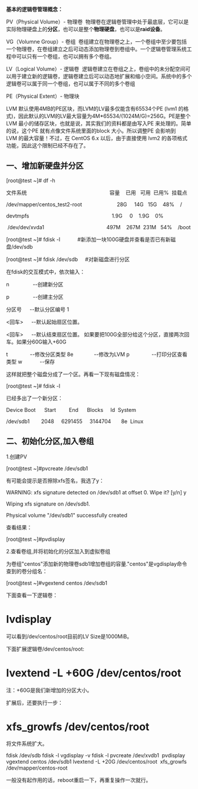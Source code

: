 
**基本的逻辑卷管理概念：**

PV（Physical Volume）- 物理卷 
物理卷在逻辑卷管理中处于最底层，它可以是实际物理硬盘上的**分区**，也可以是整个**物理硬盘**，也可以是**raid设备**。

VG（Volumne Group）- 卷组 
卷组建立在物理卷之上，一个卷组中至少要包括一个物理卷，在卷组建立之后可动态添加物理卷到卷组中。一个逻辑卷管理系统工程中可以只有一个卷组，也可以拥有多个卷组。

LV（Logical Volume）- 逻辑卷 
逻辑卷建立在卷组之上，卷组中的未分配空间可以用于建立新的逻辑卷，逻辑卷建立后可以动态地扩展和缩小空间。系统中的多个逻辑卷可以属于同一个卷组，也可以属于不同的多个卷组

PE（Physical Extent）- 物理块

LVM 默认使用4MB的PE区块，而LVM的LV最多仅能含有65534个PE (lvm1 的格式)，因此默认的LVM的LV最大容量为4M*65534/(1024M/G)=256G。PE是整个LVM 最小的储存区块，也就是说，其实我们的资料都是由写入PE 来处理的。简单的说，这个PE 就有点像文件系统里面的block 大小。所以调整PE 会影响到LVM 的最大容量！不过，在 CentOS 6.x 以后，由于直接使用 lvm2 的各项格式功能，因此这个限制已经不存在了。

## **一、增加新硬盘并分区**

[root@test ~]# df -h

文件系统                                                         容量    已用   可用  已用%  挂载点

/dev/mapper/centos_test2-root                        28G     14G   15G    48%    /

devtmpfs                                                         1.9G     0    1.9G    0%   

 /dev/dev/xvda1                                           497M    267M  231M   54%    /boot

[root@test ~]# fdisk -l            #新添加一块100G硬盘并查看是否已有新磁盘/dev/sdb

[root@test ~]# fdisk /dev/sdb     #对新磁盘进行分区

在fdisk的交互模式中，依次输入：

n  　　　　--创建新分区

p  　　　　--创建主分区

分区号  　--默认分区编号 1

<回车>  　--默认起始扇区位置。

<回车>  　--默认结束扇区位置。 如果要把100G全部分给这个分区，直接两次回车。如果分60G输入+60G

t 　　　　--修改分区类型
8e　　　　--修改为LVM
p　　　　 --打印分区查看类型
w　　     --保存

这样就把整个磁盘分成了一个区。再看一下现有磁盘情况：

[root@test ~]# fdisk -l

已经多出了一个新分区：

Device Boot      Start         End      Blocks     Id  System

/dev/sdb1        2048     6291455     3144704       8e  Linux

## **二、初始化分区,加入卷组**

1.创建PV

[root@test ~]#pvcreate /dev/sdb1  

有可能会提示是否擦除xfs签名，我选了y：

WARNING: xfs signature detected on /dev/sdb1 at offset 0\. Wipe it? [y/n] y

Wiping xfs signature on /dev/sdb1.

Physical volume "/dev/sdb1" successfully created

查看结果：

[root@test ~]#pvdisplay

2.查看卷组,并将初始化的分区加入到虚拟卷组

为卷组"centos"添加新的物理卷sdb1增加卷组的容量."centos"是vgdisplay命令查到的卷分组名：

[root@test ~]#vgextend centos /dev/sdb1

下面查看一下逻辑卷：

# lvdisplay

可以看到/dev/centos/root目前的LV Size是1000MiB。

下面扩展逻辑卷/dev/centos/root:

# lvextend -L +60G /dev/centos/root

注：+60G是我们新增加的分区大小。

扩展后，还要执行一步：

# xfs_growfs /dev/centos/root

将文件系统扩大。

fdisk /dev/sdb
fdisk -l
vgdisplay -v
fdisk -l
pvcreate /dev/xvdb1
 pvdisplay 
vgextend centos /dev/sdb1
lvextend -L +20G /dev/centos/root 
xfs_growfs /dev/mapper/centos-root

一般没有起作用的话，reboot重启一下，再重复操作一次就行。
